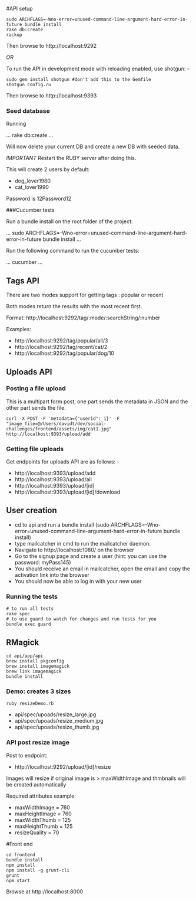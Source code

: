 #API setup

```
sudo ARCHFLAGS=-Wno-error=unused-command-line-argument-hard-error-in-future bundle install
rake db:create
rackup
```
Then browse to http://localhost:9292

*OR*

To run the API in development mode with reloading enabled, use shotgun: -

```
sudo gem install shotgun #don't add this to the Gemfile
shotgun config.ru
```

Then browse to http://localhost:9393

### Seed database

Running 

...
rake db:create
...

Will now delete your current DB and create a new DB with seeded data. 

*IMPORTANT* Restart the RUBY server after doing this.

This will create 2 users by default:

* dog_lover1980
* cat_lover1990

Password is 12Password12

###Cucumber tests

Run a bundle install on the root folder of the project:

...
sudo ARCHFLAGS=-Wno-error=unused-command-line-argument-hard-error-in-future bundle install
...

Run the following command to run the cucumber tests:

...
cucumber
...

## Tags API

There are two modes support for getting tags : popular or recent

Both modes return the results with the most recent first.

Format: http://localhost:9292/tag/:mode/:searchString/:number

Examples: 

* http://localhost:9292/tag/popular/all/3
* http://localhost:9292/tag/recent/cat/2
* http://localhost:9292/tag/popular/dog/10


## Uploads API

### Posting a file upload

This is a multipart form post, one part sends the metadata in JSON and the other part sends the file.

```
curl -X POST -F 'metadata={"userid": 1}' -F "image_file=@/Users/davidt/dev/social-challenges/frontend/assets/img/cat1.jpg" http://localhost:9393/upload/add
```

### Getting file uploads

Get endpoints for uploads API are as follows: -

* http://localhost:9393/upload/add
* http://localhost:9393/upload/all
* http://localhost:9393/upload/[id]
* http://localhost:9393/upload/[id]/download

## User creation
* cd to api and run a bundle install (sudo ARCHFLAGS=-Wno-error=unused-command-line-argument-hard-error-in-future bundle install)
* type mailcatcher in cmd to run the mailcatcher daemon.
* Navigate to http://localhost:1080/ on the browser
* Go to the signup page and create a user (hint: you can use the password: myPass145)
* You should receive an email in mailcatcher, open the email and copy the activation link into the browser
* You should now be able to log in with your new user



### Running the tests

```
# to run all tests
rake spec
# to use guard to watch for changes and run tests for you
bundle exec guard
```

## RMagick

```
cd api/app/api
brew install pkgconfig
brew install imagemagick
brew link imagemagick
bundle install
```

### Demo: creates 3 sizes
```
ruby resizeDemo.rb
```
* api/spec/upoads/resize_large.jpg
* api/spec/upoads/resize_medium.jpg
* api/spec/upoads/resize_thumb.jpg

### API post resize image
Post to endpoint:
* http://localhost:9292/upload/[id]/resize

Images will resize if original image is > maxWidthImage and thmbnails will be created automatically

Required attributes example:

* maxWidthImage = 760
* maxHeightImage = 760
* maxWidthThumb = 125
* maxHeightThumb = 125
* resizeQuality = 70

#Front end

```
cd frontend
bundle install
npm install
npm install -g grunt-cli
grunt
npm start
```

Browse at http://localhost:8000

